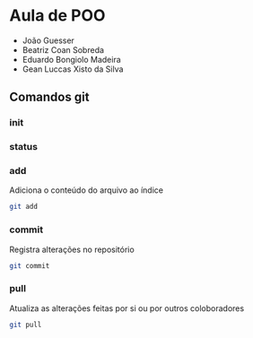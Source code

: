 # Aula de POO

- João Guesser
- Beatriz Coan Sobreda
- Eduardo Bongiolo Madeira
- Gean Luccas Xisto da Silva

## Comandos git

### init
### status

### add
Adiciona o conteúdo do arquivo ao índice 
```bash 
git add
```
### commit
Registra alterações no repositório
```bash 
git commit
``````
### pull
Atualiza as alterações feitas por si ou por outros coloboradores
```bash
git pull
``````
